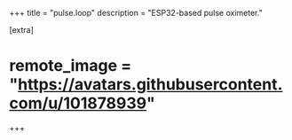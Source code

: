 +++
title = "pulse.loop"
description = "ESP32-based pulse oximeter."

[extra]
# remote_image = "https://avatars.githubusercontent.com/u/101878939"
+++